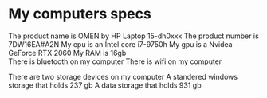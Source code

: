 # My computers specs

The product name is OMEN by HP Laptop 15-dh0xxx
The product number is 7DW16EA#A2N
My cpu is an Intel core i7-9750h
My gpu is a Nvidea GeForce RTX 2060
My RAM is 16gb  
There is bluetooth on my computer
There is wifi on my computer

There are two storage devices on my computer
A standered windows storage that holds 237 gb
A data storage that holds 931 gb
